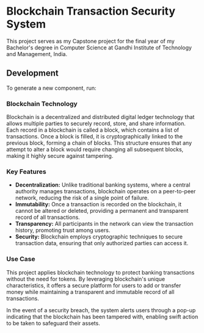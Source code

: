 # Blockchain Transaction Security System

This project serves as my Capstone project for the final year of my Bachelor's degree in Computer Science at Gandhi Institute of Technology and Management, India.




## Development

To generate a new component, run:

### Blockchain Technology

Blockchain is a decentralized and distributed digital ledger technology that allows multiple parties to securely record, store, and share information. Each record in a blockchain is called a block, which contains a list of transactions. Once a block is filled, it is cryptographically linked to the previous block, forming a chain of blocks. This structure ensures that any attempt to alter a block would require changing all subsequent blocks, making it highly secure against tampering.

### Key Features

- **Decentralization:** Unlike traditional banking systems, where a central authority manages transactions, blockchain operates on a peer-to-peer network, reducing the risk of a single point of failure.
- **Immutability:** Once a transaction is recorded on the blockchain, it cannot be altered or deleted, providing a permanent and transparent record of all transactions.
- **Transparency:** All participants in the network can view the transaction history, promoting trust among users.
- **Security:** Blockchain employs cryptographic techniques to secure transaction data, ensuring that only authorized parties can access it.

### Use Case

This project applies blockchain technology to protect banking transactions without the need for tokens. By leveraging blockchain's unique characteristics, it offers a secure platform for users to add or transfer money while maintaining a transparent and immutable record of all transactions. 

In the event of a security breach, the system alerts users through a pop-up indicating that the blockchain has been tampered with, enabling swift action to be taken to safeguard their assets.




